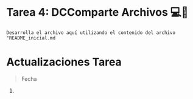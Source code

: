 # Tarea 4: DCComparte Archivos 💻🍃

```Desarrolla el archivo aquí utilizando el contenido del archivo "README_inicial.md```

# Actualizaciones Tarea

> Fecha
1. 
